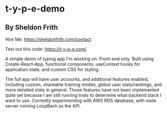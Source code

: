 # t-y-p-e-demo

## By Sheldon Frith
Hire Me: https://sheldonfrith.com/contact

Test out this code: https://t-y-p-e.com/

A simple demo of typing app I'm working on. Front-end only.
Built using Create-React-App, functional components, useContext hooks for application state, and custom CSS for styling.

The full app will have user accounts, and additional features enabled, including custom, shareable training modes, global user stats/rankings, and more detailed stats in general. 
Those features have not been implemented quite yet because I am still running trials to determine what backend stack I want to use. Currently experimenting with AWS RDS database, with node server running LoopBack as the API.
